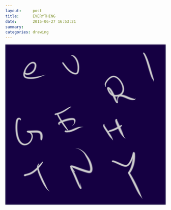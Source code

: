 ```yaml
---
layout:     post
title:      EVERYTHING
date:       2015-06-27 16:53:21
summary:    
categories: drawing
---
```

![EVERYTHING](/images/_diary/EVERYTHING.png "EVERYTHING IS FALLING APART.")